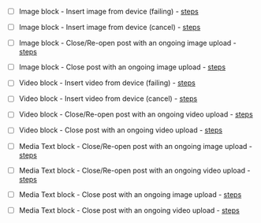 
- [ ] Image block - Insert image from device (failing) - [steps](https://github.com/wordpress-mobile/test-cases/blob/master/test-cases/gutenberg/image.md#tc001)
- [ ] Image block - Insert image from device (cancel) - [steps](https://github.com/wordpress-mobile/test-cases/blob/master/test-cases/gutenberg/image.md#tc002)
- [ ] Image block - Close/Re-open post with an ongoing image upload - [steps](https://github.com/wordpress-mobile/test-cases/blob/master/test-cases/gutenberg/image.md#tc004)
- [ ] Image block - Close post with an ongoing image upload - [steps](https://github.com/wordpress-mobile/test-cases/blob/master/test-cases/gutenberg/image.md#tc005)

- [ ] Video block - Insert video from device (failing) - [steps](https://github.com/wordpress-mobile/test-cases/blob/master/test-cases/gutenberg/video.md#tc001)
- [ ] Video block - Insert video from device (cancel) - [steps](https://github.com/wordpress-mobile/test-cases/blob/master/test-cases/gutenberg/video.md#tc002)
- [ ] Video block - Close/Re-open post with an ongoing video upload - [steps](https://github.com/wordpress-mobile/test-cases/blob/master/test-cases/gutenberg/video.md#tc004)
- [ ] Video block - Close post with an ongoing video upload - [steps](https://github.com/wordpress-mobile/test-cases/blob/master/test-cases/gutenberg/video.md#tc005)

- [ ] Media Text block - Close/Re-open post with an ongoing image upload - [steps](https://github.com/wordpress-mobile/test-cases/blob/master/test-cases/gutenberg/media-text.md#tc003-i)
- [ ] Media Text block - Close/Re-open post with an ongoing video upload - [steps](https://github.com/wordpress-mobile/test-cases/blob/master/test-cases/gutenberg/media-text.md#tc003-v)
- [ ] Media Text block - Close post with an ongoing image upload - [steps](https://github.com/wordpress-mobile/test-cases/blob/master/test-cases/gutenberg/media-text.md#tc004-i)
- [ ] Media Text block - Close post with an ongoing video upload - [steps](https://github.com/wordpress-mobile/test-cases/blob/master/test-cases/gutenberg/media-text.md#tc004-v)
